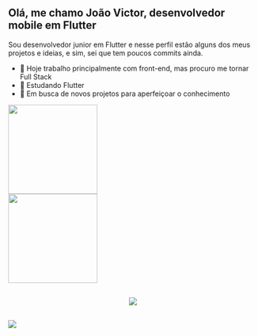 ## Olá, me chamo João Victor, desenvolvedor mobile em Flutter

Sou desenvolvedor junior em Flutter e nesse perfil estão alguns dos meus projetos e ideias, e sim, sei que tem poucos commits ainda.

- 🔭 Hoje trabalho principalmente com front-end, mas procuro me tornar Full Stack
- 🌱 Estudando Flutter
- 👯 Em busca de novos projetos para aperfeiçoar o conhecimento

<div>
  <img height="180" src="https://github-readme-stats.vercel.app/api?username=victor-gonn&theme=vue-dark&show_icons=true&hide_border=true&count_private=true"/>
<div>
  <img height="180" src="https://github-readme-stats.vercel.app/api/top-langs/?username=victor-gonn&theme=vue-dark&show_icons=true&hide_border=true&layout=compact"/>
<div>

  ##
  
  <p align="center">
  <a href="https://skillicons.dev">
    <img src="https://skillicons.dev/icons?i=git,flutter,firebase" />
  </a>
</p>

##

<div>
  <a href = "mailto:joaovictor.almgon@gmail.com"><img src="https://img.shields.io/badge/-Gmail-%23333?style=for-the-badge&logo=gmail&logoColor=white" target="_blank"></a>
<div>
